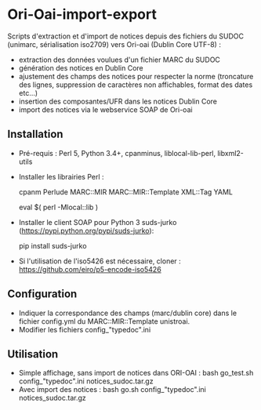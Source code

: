 # Ori-Oai-import-export

Scripts d'extraction et d'import de notices depuis des fichiers du SUDOC (unimarc, sérialisation iso2709) vers Ori-oai (Dublin Core UTF-8) :

- extraction des données voulues d'un fichier MARC du SUDOC
- génération des notices en Dublin Core
- ajustement des champs des notices pour respecter la norme (troncature des lignes, suppression de caractères non affichables, format des dates etc...)
- insertion des composantes/UFR dans les notices Dublin Core
- import des notices via le webservice SOAP de Ori-oai 

## Installation
* Pré-requis : Perl 5, Python 3.4+, cpanminus, liblocal-lib-perl, libxml2-utils
* Installer les librairies Perl :
 
    cpanm Perlude MARC::MIR MARC::MIR::Template XML::Tag YAML

    eval $( perl -Mlocal::lib )
    
* Installer le client SOAP pour Python 3 suds-jurko (https://pypi.python.org/pypi/suds-jurko):
 
    pip install suds-jurko
     
* Si l'utilisation de l'iso5426 est nécessaire, cloner : https://github.com/eiro/p5-encode-iso5426


## Configuration
* Indiquer la correspondance des champs (marc/dublin core) dans le fichier config.yml du MARC::MIR::Template unistroai.
* Modifier les fichiers config_"typedoc".ini

## Utilisation
* Simple affichage, sans import de notices dans ORI-OAI : bash go_test.sh config_"typedoc".ini notices_sudoc.tar.gz
* Avec import des notices : bash go.sh config_"typedoc".ini notices_sudoc.tar.gz


